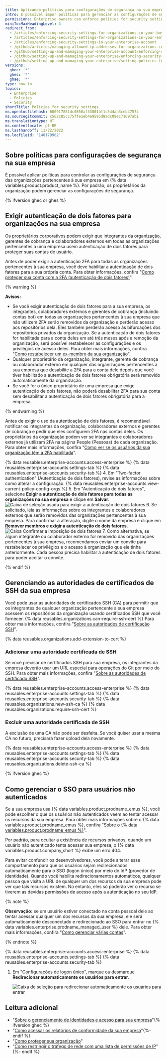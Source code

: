 ```yaml
---
title: Aplicando políticas para configurações de segurança na sua empresa
intro: É possível impor políticas para gerenciar as configurações de segurança nas organizações da sua empresa ou permitir que as políticas sejam definidas em cada organização.
permissions: Enterprise owners can enforce policies for security settings in an enterprise.
miniTocMaxHeadingLevel: 3
redirect_from:
  - /articles/enforcing-security-settings-for-organizations-in-your-business-account
  - /articles/enforcing-security-settings-for-organizations-in-your-enterprise-account
  - /articles/enforcing-security-settings-in-your-enterprise-account
  - /github/articles/managing-allowed-ip-addresses-for-organizations-in-your-enterprise-account
  - /github/setting-up-and-managing-your-enterprise-account/enforcing-security-settings-in-your-enterprise-account
  - /github/setting-up-and-managing-your-enterprise/enforcing-security-settings-in-your-enterprise-account
  - /github/setting-up-and-managing-your-enterprise/setting-policies-for-organizations-in-your-enterprise-account/enforcing-security-settings-in-your-enterprise-account
versions:
  ghec: '*'
  ghes: '*'
  ghae: '*'
type: how_to
topics:
  - Enterprise
  - Policies
  - Security
shortTitle: Policies for security settings
ms.openlocfilehash: 600917881dc0850af33801bf1c544aa3ceb47574
ms.sourcegitcommit: c562c85cc75ffe1eb4e9595d8adc09ec71697ab1
ms.translationtype: HT
ms.contentlocale: pt-BR
ms.lasthandoff: 11/22/2022
ms.locfileid: '148179962'
---
```

## Sobre políticas para configurações de segurança na sua empresa

É possível aplicar políticas para controlar as configurações de segurança das organizações pertencentes à sua empresa em {% data variables.product.product_name %}. Por padrão, os proprietários da organização podem gerenciar as configurações de segurança. 

{% ifversion ghec or ghes %}

## Exigir autenticação de dois fatores para organizações na sua empresa

Os proprietários corporativos podem exigir que integrantes da organização, gerentes de cobrança e colaboradores externos em todas as organizações pertencentes a uma empresa usem autenticação de dois fatores para proteger suas contas de usuário.

Antes de poder exigir a autenticação 2FA para todas as organizações pertencentes à sua empresa, você deve habilitar a autenticação de dois fatores para a sua própria conta. Para obter informações, confira "[Como proteger sua conta com a 2FA (autenticação de dois fatores)](/articles/securing-your-account-with-two-factor-authentication-2fa/)".

{% warning %}

**Avisos:**

- Se você exigir autenticação de dois fatores para a sua empresa, os integrantes, colaboradores externos e gerentes de cobrança (incluindo contas bot) em todas as organizações pertencentes à sua empresa que não utilizem 2FA serão removidos da organização e perderão acesso aos repositórios dela. Eles também perderão acesso às bifurcações dos repositórios privados da organização. Se a autenticação de dois fatores for habilitada para a conta deles em até três meses após a remoção da organização, será possível restabelecer as configurações e os privilégios de acesso deles. Para obter mais informações, confira "[Como restabelecer um ex-membro da sua organização](/articles/reinstating-a-former-member-of-your-organization)".
- Qualquer proprietário da organização, integrante, gerente de cobrança ou colaborador externo em qualquer das organizações pertencentes à sua empresa que desabilite a 2FA para a conta dele depois que você tiver habilitado a autenticação de dois fatores obrigatória será removido automaticamente da organização.
- Se você for o único proprietário de uma empresa que exige autenticação de dois fatores, não poderá desabilitar 2FA para sua conta sem desabilitar a autenticação de dois fatores obrigatória para a empresa.

{% endwarning %}

Antes de exigir o uso da autenticação de dois fatores, é recomendável notificar os integrantes da organização, colaboradores externos e gerentes de cobrança e pedir que eles configurem 2FA nas contas deles. Os proprietários da organização podem ver se integrantes e colaboradores externos já utilizam 2FA na página People (Pessoas) de cada organização. Para obter mais informações, confira "[Como ver se os usuários da sua organização têm a 2FA habilitada](/articles/viewing-whether-users-in-your-organization-have-2fa-enabled)".

{% data reusables.enterprise-accounts.access-enterprise %} {% data reusables.enterprise-accounts.settings-tab %} {% data reusables.enterprise-accounts.security-tab %}
4. Em "Two-factor authentication" (Autenticação de dois fatores), revise as informações sobre como alterar a configuração. {% data reusables.enterprise-accounts.view-current-policy-config-orgs %}
5. Em "Autenticação de dois fatores", selecione **Exigir a autenticação de dois fatores para todas as organizações na sua empresa** e clique em **Salvar**.
  ![Caixa de seleção usada para exigir a autenticação de dois fatores](/assets/images/help/business-accounts/require-2fa-checkbox.png)
6. Se solicitado, leia as informações sobre os integrantes e colaboradores externos que serão removidos das organizações pertencentes à sua empresa. Para confirmar a alteração, digite o nome da empresa e clique em **Remover membros e exigir a autenticação de dois fatores**.
  ![Caixa Confirmar a imposição de dois fatores](/assets/images/help/business-accounts/confirm-require-2fa.png)
7. Como alternativa, se algum integrante ou colaborador externo for removido das organizações pertencentes à sua empresa, recomendamos enviar um convite para restabelecer os privilégios e o acesso à organização que ele tinha anteriormente. Cada pessoa precisa habilitar a autenticação de dois fatores para poder aceitar o convite.

{% endif %}

## Gerenciando as autoridades de certificados de SSH da sua empresa

Você pode usar as autoridades de certificados SSH (CA) para permitir que os integrantes de qualquer organização pertencente à sua empresa acessem os repositórios da organização usando certificados SSH que você fornecer. {% data reusables.organizations.can-require-ssh-cert %} Para obter mais informações, confira "[Sobre as autoridades de certificação SSH](/organizations/managing-git-access-to-your-organizations-repositories/about-ssh-certificate-authorities)".

{% data reusables.organizations.add-extension-to-cert %}

### Adicionar uma autoridade certificada de SSH

Se você precisar de certificados SSH para sua empresa, os integrantes da empresa deverão usar um URL especial para operações do Git por meio do SSH. Para obter mais informações, confira "[Sobre as autoridades de certificado SSH](/organizations/managing-git-access-to-your-organizations-repositories/about-ssh-certificate-authorities#about-ssh-urls-with-ssh-certificates)".

{% data reusables.enterprise-accounts.access-enterprise %} {% data reusables.enterprise-accounts.settings-tab %} {% data reusables.enterprise-accounts.security-tab %} {% data reusables.organizations.new-ssh-ca %} {% data reusables.organizations.require-ssh-cert %}

### Excluir uma autoridade certificada de SSH

A exclusão de uma CA não pode ser desfeita. Se você quiser usar a mesma CA no futuro, precisará fazer upload dela novamente.

{% data reusables.enterprise-accounts.access-enterprise %} {% data reusables.enterprise-accounts.settings-tab %} {% data reusables.enterprise-accounts.security-tab %} {% data reusables.organizations.delete-ssh-ca %}

{% ifversion ghec %}

## Como gerenciar o SSO para usuários não autenticados

Se a sua empresa usa {% data variables.product.prodname_emus %}, você pode escolher o que os usuários não autenticados veem ao tentar acessar os recursos da sua empresa. Para obter mais informações sobre o {% data variables.product.prodname_emus %}, confira "[Sobre o {% data variables.product.prodname_emus %}](/enterprise-cloud@latest/admin/identity-and-access-management/using-enterprise-managed-users-for-iam/about-enterprise-managed-users)".

Por padrão, para ocultar a existência de recursos privados, quando um usuário não autenticado tenta acessar sua empresa, o {% data variables.product.company_short %} exibe um erro 404.

Para evitar confundir os desenvolvedores, você pode alterar esse comportamento para que os usuários sejam redirecionados automaticamente para o SSO (logon único) por meio do IdP (provedor de identidade). Quando você habilita redirecionamentos automáticos, qualquer pessoa que visita a URL de qualquer um dos recursos da sua empresa pode ver que tais recursos existem. No entanto, eles só poderão ver o recurso se tiverem as devidas permissões de acesso após a autenticação no seu IdP.

{% note %}

**Observação:** se um usuário estiver conectado na conta pessoal dele ao tentar acessar qualquer um dos recursos da sua empresa, ele será automaticamente desconectado e redirecionado ao SSO para entrar no {% data variables.enterprise.prodname_managed_user %} dele. Para obter mais informações, confira "[Como gerenciar várias contas](/enterprise-cloud@latest/account-and-profile/setting-up-and-managing-your-personal-account-on-github/managing-your-personal-account/managing-multiple-accounts)".

{% endnote %}

{% data reusables.enterprise-accounts.access-enterprise %} {% data reusables.enterprise-accounts.settings-tab %} {% data reusables.enterprise-accounts.security-tab %}
1. Em "Configurações de logon único", marque ou desmarque **Redirecionar automaticamente os usuários para entrar**.

   ![Caixa de seleção para redirecionar automaticamente os usuários para entrar](/assets/images/enterprise/security/Enterprise-Redirect-Users-To-Sign-In-Checkbox.png)

## Leitura adicional

- "[Sobre o gerenciamento de identidades e acesso para sua empresa](/admin/authentication/managing-identity-and-access-for-your-enterprise/about-identity-and-access-management-for-your-enterprise)"{% ifversion ghec %}
- "[Como acessar os relatórios de conformidade da sua empresa](/admin/overview/accessing-compliance-reports-for-your-enterprise)"{%- endif %}
- "[Como proteger sua organização](/organizations/keeping-your-organization-secure)"
- "[Como restringir o tráfego de rede com uma lista de permissões de IP](/admin/configuration/configuring-your-enterprise/restricting-network-traffic-to-your-enterprise-with-an-ip-allow-list)" {%- endif %}
